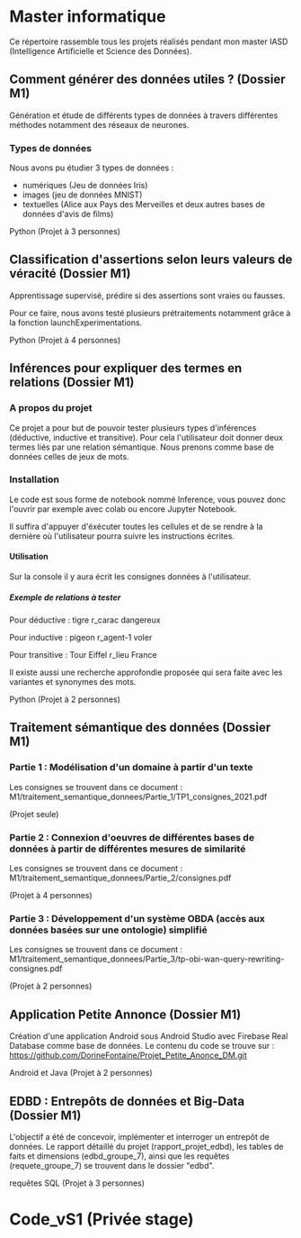 # Master informatique 


Ce répertoire rassemble tous les projets réalisés pendant mon master IASD (Intelligence Artificielle et Science des Données). 


## Comment générer des données utiles ? (Dossier M1)


Génération et étude de différents types de données à travers différentes méthodes notamment des réseaux de neurones.

### Types de données 

Nous avons pu étudier 3 types de données : 
- numériques (Jeu de données Iris)
- images (jeu de données MNIST)
- textuelles (Alice aux Pays des Merveilles et deux autres bases de données d'avis de films)

Python (Projet à 3 personnes)



## Classification d'assertions selon leurs valeurs de véracité (Dossier M1)


Apprentissage supervisé, prédire si des assertions sont vraies ou fausses.

Pour ce faire, nous avons testé plusieurs prétraitements notamment grâce à la fonction launchExperimentations. 


Python (Projet à 4 personnes)


## Inférences pour expliquer des termes en relations (Dossier M1)


### A propos du projet 

Ce projet a pour but de pouvoir tester plusieurs types d'inférences (déductive, inductive et transitive). Pour cela l'utilisateur doit donner deux termes liés par une relation sémantique. 
Nous prenons comme base de données celles de jeux de mots. 


### Installation 

Le code est sous forme de notebook nommé Inference, vous pouvez donc l'ouvrir par exemple avec colab ou encore Jupyter Notebook. 

Il suffira d'appuyer d'éxécuter toutes les cellules et de se rendre à la dernière où l'utilisateur pourra suivre les instructions écrites. 

#### Utilisation 

Sur la console il y aura écrit les consignes données à l'utilisateur. 

##### Exemple de relations à tester 

Pour déductive : tigre r_carac dangereux 

Pour inductive : pigeon r_agent-1 voler 

Pour transitive : Tour Eiffel r_lieu France

Il existe aussi une recherche approfondie proposée qui sera faite avec les variantes et synonymes des mots.


Python (Projet à 2 personnes)


## Traitement sémantique des données (Dossier M1)


### Partie 1 : Modélisation d'un domaine à partir d'un texte

Les consignes se trouvent dans ce document : M1/traitement_semantique_donnees/Partie_1/TP1_consignes_2021.pdf 

(Projet seule)

### Partie 2 : Connexion d'oeuvres de différentes bases de données à partir de différentes mesures de similarité 
 
Les consignes se trouvent dans ce document : M1/traitement_semantique_donnees/Partie_2/consignes.pdf

(Projet à 4 personnes)

### Partie 3 : Développement d'un système OBDA (accès aux données basées sur une ontologie) simplifié

Les consignes se trouvent dans ce document : M1/traitement_semantique_donnees/Partie_3/tp-obi-wan-query-rewriting-consignes.pdf

(Projet à 2 personnes)

## Application Petite Annonce (Dossier M1)

Création d'une application Android sous Android Studio avec Firebase Real Database comme base de données. 
Le contenu du code se trouve sur : https://github.com/DorineFontaine/Projet_Petite_Anonce_DM.git


Android et Java (Projet à 2 personnes)


## EDBD : Entrepôts de données et Big-Data (Dossier M1) 

L'objectif a été de concevoir, implémenter et interroger un entrepôt de données. 
Le rapport détaillé du projet (rapport_projet_edbd), les tables de faits et dimensions (edbd_groupe_7), ainsi que les requêtes (requete_groupe_7) se trouvent dans le dossier "edbd".

requêtes SQL (Projet à 3 personnes)


# Code_vS1 (Privée stage)  